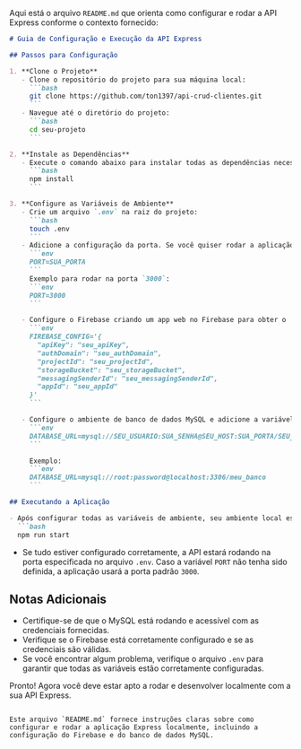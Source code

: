 Aqui está o arquivo `README.md` que orienta como configurar e rodar a API Express conforme o contexto fornecido:

```markdown
# Guia de Configuração e Execução da API Express

## Passos para Configuração

1. **Clone o Projeto**
   - Clone o repositório do projeto para sua máquina local:
     ```bash
     git clone https://github.com/ton1397/api-crud-clientes.git
     ```
   - Navegue até o diretório do projeto:
     ```bash
     cd seu-projeto
     ```

2. **Instale as Dependências**
   - Execute o comando abaixo para instalar todas as dependências necessárias:
     ```bash
     npm install
     ```

3. **Configure as Variáveis de Ambiente**
   - Crie um arquivo `.env` na raiz do projeto:
     ```bash
     touch .env
     ```
   - Adicione a configuração da porta. Se você quiser rodar a aplicação em uma porta específica, defina a variável `PORT` na primeira linha do arquivo `.env`. Caso contrário, a aplicação rodará na porta padrão `3000`:
     ```env
     PORT=SUA_PORTA
     ```
     Exemplo para rodar na porta `3000`:
     ```env
     PORT=3000
     ```

   - Configure o Firebase criando um app web no Firebase para obter o `firebaseConfig` e adicione a seguinte linha ao arquivo `.env`:
     ```env
     FIREBASE_CONFIG='{
       "apiKey": "seu_apiKey",
       "authDomain": "seu_authDomain",
       "projectId": "seu_projectId",
       "storageBucket": "seu_storageBucket",
       "messagingSenderId": "seu_messagingSenderId",
       "appId": "seu_appId"
     }'
     ```

   - Configure o ambiente de banco de dados MySQL e adicione a variável `DATABASE_URL` no arquivo `.env` com o seguinte formato:
     ```env
     DATABASE_URL=mysql://SEU_USUARIO:SUA_SENHA@SEU_HOST:SUA_PORTA/SEU_BANCO_DE_DADOS
     ```

     Exemplo:
     ```env
     DATABASE_URL=mysql://root:password@localhost:3306/meu_banco
     ```

## Executando a Aplicação

- Após configurar todas as variáveis de ambiente, seu ambiente local estará pronto para rodar a aplicação. Execute o comando abaixo para iniciar o servidor:
  ```bash
  npm run start
  ```

- Se tudo estiver configurado corretamente, a API estará rodando na porta especificada no arquivo `.env`. Caso a variável `PORT` não tenha sido definida, a aplicação usará a porta padrão `3000`.

## Notas Adicionais

- Certifique-se de que o MySQL está rodando e acessível com as credenciais fornecidas.
- Verifique se o Firebase está corretamente configurado e se as credenciais são válidas.
- Se você encontrar algum problema, verifique o arquivo `.env` para garantir que todas as variáveis estão corretamente configuradas.

Pronto! Agora você deve estar apto a rodar e desenvolver localmente com a sua API Express.
```

Este arquivo `README.md` fornece instruções claras sobre como configurar e rodar a aplicação Express localmente, incluindo a configuração do Firebase e do banco de dados MySQL.